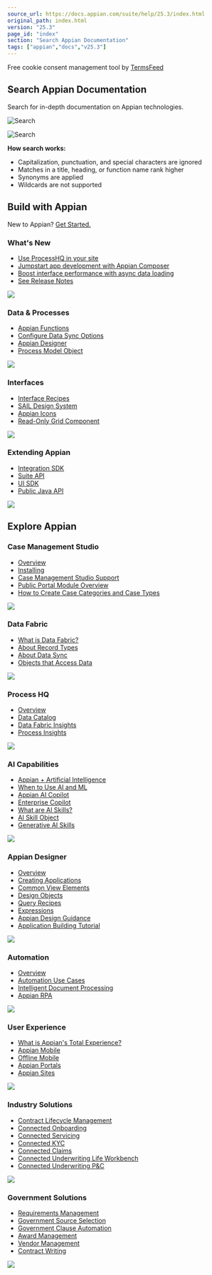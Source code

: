 ```yaml
---
source_url: https://docs.appian.com/suite/help/25.3/index.html
original_path: index.html
version: "25.3"
page_id: "index"
section: "Search Appian Documentation"
tags: ["appian","docs","v25.3"]
---
```



Free cookie consent management tool by [TermsFeed](https://www.termsfeed.com/)

## Search Appian Documentation

Search for in-depth documentation on Appian technologies.

 ![Search](/suite/help/25.3/images/modernize/inline-search-icon.svg)

![Search](/suite/help/25.3/images/modernize/info-splash-icon.svg)

**How search works:**

-   Capitalization, punctuation, and special characters are ignored
-   Matches in a title, heading, or function name rank higher
-   Synonyms are applied
-   Wildcards are not supported

## Build with Appian

New to Appian? [Get Started.](/suite/help/25.3/learner_journey.html)

### What's New

-   [Use ProcessHQ in your site](/suite/help/25.3/Appian_Release_Notes.html#bring-process-hq-to-your-site)
-   [Jumpstart app development with Appian Composer](/suite/help/25.3/Appian_Release_Notes.html#jumpstart-application-development-with-appian-composer)
-   [Boost interface performance with async data loading](/suite/help/25.3/Appian_Release_Notes.html#boost-interface-performance-by-loading-your-data-asynchronously)
-   [See Release Notes](/suite/help/25.3/Appian_Release_Notes.html)

![](images/modernize/whats-new-card-background.svg)

### Data & Processes

-   [Appian Functions](/suite/help/25.3/Appian_Functions.html)
-   [Configure Data Sync Options](/suite/help/25.3/records-data-sync.html)
-   [Appian Designer](/suite/help/25.3/welcome-app-designer.html)
-   [Process Model Object](/suite/help/25.3/process-model-object.html)

![](images/modernize/data-and-processes-card-background.svg)

### Interfaces

-   [Interface Recipes](/suite/help/25.3/SAIL_Recipes.html)
-   [SAIL Design System](/suite/help/25.3/sail/home.html)
-   [Appian Icons](/suite/help/25.3/Appian_Icons.html)
-   [Read-Only Grid Component](/suite/help/25.3/Paging_Grid_Component.html)

![](images/modernize/interfaces-card-background.svg)

### Extending Appian

-   [Integration SDK](/suite/help/25.3/integration-sdk-overview.html)
-   [Suite API](/suite/help/25.3/Appian_Plug-ins.html)
-   [UI SDK](/suite/help/25.3/ui-sdk-overview.html)
-   [Public Java API](/suite/help/25.3/api/)

![](images/modernize/extending-appian-card-background.svg)

## Explore Appian

### Case Management Studio

-   [Overview](/suite/help/25.3/case-management-studio-overview.html)
-   [Installing](/suite/help/25.3/installing-cms.html)
-   [Case Management Studio Support](/suite/help/25.3/appian-cm-solution-support-policy.html)
-   [Public Portal Module Overview](/suite/help/25.3/cms-amd-portal-overview.html)
-   [How to Create Case Categories and Case Types](/suite/help/25.3/creating-case-categories-and-case-types.html)

![](images/modernize/process-card-background.svg)

### Data Fabric

-   [What is Data Fabric?](/suite/help/25.3/data-fabric.html)
-   [About Record Types](/suite/help/25.3/Record_Type_Object.html)
-   [About Data Sync](/suite/help/25.3/about-data-sync.html)
-   [Objects that Access Data](/suite/help/25.3/working-with-data-in-appian.html)

![](images/modernize/data-fabric-card-background.svg)

### Process HQ

-   [Overview](/suite/help/25.3/processhq.html)
-   [Data Catalog](/suite/help/25.3/data-catalog-page.html)
-   [Data Fabric Insights](/suite/help/25.3/allow-users-to-build-reports.html)
-   [Process Insights](/suite/help/25.3/process-insights.html)

![](images/modernize/process-hq-card-background.svg)

### AI Capabilities

-   [Appian + Artificial Intelligence](/suite/help/25.3/ai-landing.html)
-   [When to Use AI and ML](/suite/help/25.3/ai-use-cases.html)
-   [Appian AI Copilot](/suite/help/25.3/appian-ai-copilot.html)
-   [Enterprise Copilot](/suite/help/25.3/enterprise-copilot.html)
-   [What are AI Skills?](/suite/help/25.3/ai-skills-intro.html)
-   [AI Skill Object](/suite/help/25.3/ai-skill-object.html)
-   [Generative AI Skills](/suite/help/25.3/gen-ai-skills.html)

![](images/modernize/ai-capabilities-card-background.svg)

### Appian Designer

-   [Overview](/suite/help/25.3/welcome-app-designer.html)
-   [Creating Applications](/suite/help/25.3/creating-applications.html)
-   [Common View Elements](/suite/help/25.3/common-view-elements.html)
-   [Design Objects](/suite/help/25.3/design-objects.html)
-   [Query Recipes](/suite/help/25.3/Query_Recipes.html)
-   [Expressions](/suite/help/25.3/Expressions.html)
-   [Appian Design Guidance](/suite/help/25.3/appian-recommendations.html)
-   [Application Building Tutorial](/suite/help/25.3/Application_Building_Tutorial.html)

![](images/modernize/appian-designer-card-background.svg)

### Automation

-   [Overview](/suite/help/25.3/Automation_Landing.html)
-   [Automation Use Cases](/suite/help/25.3/Automation_Use_Cases.html)
-   [Intelligent Document Processing](/suite/help/25.3/document-processing.html)
-   [Appian RPA](/suite/help/25.3/rpa-9.17/appian-rpa.html)

![](images/modernize/automation-card-background.svg)

### User Experience

-   [What is Appian's Total Experience?](/suite/help/25.3/total-experience.html)
-   [Appian Mobile](/suite/help/25.3/Appian_for_Mobile_Devices.html)
-   [Offline Mobile](/suite/help/25.3/offline-mobile-overview.html)
-   [Appian Portals](/suite/help/25.3/portals-home.html)
-   [Appian Sites](/suite/help/25.3/Sites.html)

![](images/modernize/ux-card-background.svg)

### Industry Solutions

-   [Contract Lifecycle Management](/suite/help/25.3/clm-25.2.1.0/overview.html)
-   [Connected Onboarding](/suite/help/25.3/io-23.3.4.6/appian-institutional-onboarding-home.html)
-   [Connected Servicing](/suite/help/25.3/cs-23.3.2.6/appian-connected-servicing-home.html)
-   [Connected KYC](/suite/help/25.3/kyc-23.3.1.6/appian-connected-kyc-home.html)
-   [Connected Claims](/suite/help/25.3/cc-25.1.1.0/cc-connected-claims-overview.html)
-   [Connected Underwriting Life Workbench](/suite/help/25.3/cl-24.3.1.2/appian-connected-underwriting-life.html)
-   [Connected Underwriting P&C](/suite/help/25.3/cu-25.2.1.7/connected-underwriting-overview.html)

![](images/modernize/solutions-briefcase-card-background.svg)

### Government Solutions

-   [Requirements Management](/suite/help/25.3/rm-24.4.2.2/appian-requirement-management-home.html)
-   [Government Source Selection](/suite/help/25.3/gss-25.2.2.4/gss-appian-government-source-selection.html)
-   [Government Clause Automation](/suite/help/25.3/gcm-25.2.3.1/gcm-appian-government-clause-automation.html)
-   [Award Management](/suite/help/25.3/am-25.2.2.3/appian-award-management-home.html)
-   [Vendor Management](/suite/help/25.3/vm-25.2.2.3/appian-vendor-management.html)
-   [Contract Writing](/suite/help/25.3/cw-25.2.2.5/contract-writing-overview.html)

![](images/modernize/government-card-background.svg)